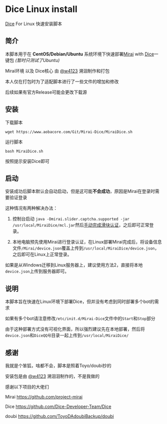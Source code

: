 # Dice Linux install

[Dice](https://github.com/Dice-Developer-Team/Dice) For Linux 快速安装脚本

## 简介

本脚本用于在 **CentOS/Debian/Ubuntu** 系统环境下快速部署[Mirai](https://github.com/project-mirai) with [Dice](https://github.com/Dice-Developer-Team)一键包 *(暂时只测试了Ubuntu)*

Mirai环境 以及 Dice核心 由 [@w4123](https://github.com/w4123) 溯洄制作和打包

本人仅在打包时为了适配脚本进行了一些文件的增加和修改

后续如果有官方Release可能会更改下载源

## 安装

下载脚本

`wget https://www.aobacore.com/Git/Mirai-Dice/MiraiDice.sh`

运行脚本

`bash MiraiDice.sh`

按照提示安装Dice即可

## 启动

安装成功后脚本默认会自动启动，但是这可能**不会成功**，原因是Mirai在登录时需要验证登录

这种情况有两种解决办法：

1. 控制台启动 `java -Dmirai.slider.captcha.supported -jar /usr/local/MiraiDice/mcl.jar`然后[手动完成滑块认证](https://github.com/project-mirai/mirai-login-solver-selenium#%E6%89%8B%E5%8A%A8%E5%AE%8C%E6%88%90%E6%BB%91%E5%8A%A8%E9%AA%8C%E8%AF%81)，之后即可正常登录。

2. 本地电脑预先使用Mirai进行登录认证，在Linux部署Mirai完成后，将设备信息文件`/Mirai/device.json`覆盖上传到`/usr/local/MiraiDice/device.json`，之后即可在Linux上正常登录。

如果是从Windows迁移到Linux服务器上，建议使用方法2，直接将本地`device.json`上传到服务器即可。

## 说明

本脚本旨在快速在Linux环境下部署Dice，但并没有考虑到同时部署多个bot的需求

如果有多个bot请注意修改`/etc/init.d/Mirai-Dice`文件中的`Start`和`Stop`部分

由于这种部署方式没有可视化界面，所以强烈建议先在本地部署，然后将`device.json`和`DiceQQ号`目录一起上传到`/usr/local/MiraiDice/`

## 感谢

我就是个笨狐，啥都不会，脚本是照着Toyo/doubi抄的

安装包是由 [@w4123](https://github.com/w4123) 溯洄洄制作的，不是我做的

感谢以下项目的大佬们

Mirai https://github.com/project-mirai

Dice https://github.com/Dice-Developer-Team/Dice

doubi https://github.com/ToyoDAdoubiBackup/doubi
